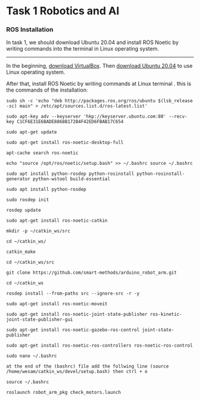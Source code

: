 # Task 1 Robotics and AI
### ROS Installation


In task 1, we should download Ubuntu 20.04 and install ROS Noetic by writing commands into the terminal in Linux operating system.

******

In the beginning, [download VirtualBox](https://www.virtualbox.org/wiki/Downloads). Then [download Ubuntu 20.04](https://releases.ubuntu.com/20.04/) to use Linux operating system. 

After that, install ROS Noetic by writing commands at Linux terminal . this is the commands of the installation:

```
sudo sh -c 'echo "deb http://packages.ros.org/ros/ubuntu $(lsb_release -sc) main" > /etc/apt/sources.list.d/ros-latest.list'
```
```
sudo apt-key adv --keyserver 'hkp://keyserver.ubuntu.com:80' --recv-key C1CF6E31E6BADE8868B172B4F42ED6FBAB17C654
```
```
sudo apt-get update
```
```
sudo apt-get install ros-noetic-desktop-full
```
```
apt-cache search ros-noetic
```
```
echo "source /opt/ros/noetic/setup.bash" >> ~/.bashrc source ~/.bashrc
```
```
sudo apt install python-rosdep python-rosinstall python-rosinstall-generator python-wstool build-essential
```
```
sudo apt install python-rosdep
```
```
sudo rosdep init
```
```
rosdep update
```
```
sudo apt-get install ros-noetic-catkin
```
```
mkdir -p ~/catkin_ws/src
```
```
cd ~/catkin_ws/
```
```
catkin_make
```
```
cd ~/catkin_ws/src
```
```
git clone https://github.com/smart-methods/arduino_robot_arm.git
```
```
cd ~/catkin_ws
```
```
rosdep install --from-paths src --ignore-src -r -y
```
```
sudo apt-get install ros-noetic-moveit
```
```
sudo apt-get install ros-noetic-joint-state-publisher ros-kinetic-joint-state-publisher-gui
```
```
sudo apt-get install ros-noetic-gazebo-ros-control joint-state-publisher
```
```
sudo apt-get install ros-noetic-ros-controllers ros-noetic-ros-control
```
```
sudo nano ~/.bashrc
```
```
at the end of the (bashrc) file add the follwing line (source /home/wesam/catkin_ws/devel/setup.bash) then ctrl + o
```
```
source ~/.bashrc
```
```
roslaunch robot_arm_pkg check_motors.launch
```
